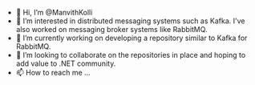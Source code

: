 - 👋 Hi, I’m @ManvithKolli
- 👀 I’m interested in distributed messaging systems such as Kafka. I've also worked on messaging broker systems like RabbitMQ. 
- 🌱 I’m currently working on developing a repository similar to Kafka for RabbitMQ.
- 💞️ I’m looking to collaborate on the repositories in place and hoping to add value to .NET community.
- 📫 How to reach me ...

<!---
ManvithKolli/ManvithKolli is a ✨ special ✨ repository because its `README.md` (this file) appears on your GitHub profile.
You can click the Preview link to take a look at your changes.
--->
